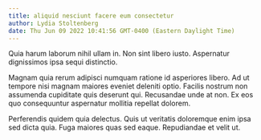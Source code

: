 ```yaml
---
title: aliquid nesciunt facere eum consectetur
author: Lydia Stoltenberg
date: Thu Jun 09 2022 10:41:56 GMT-0400 (Eastern Daylight Time)
---
```

Quia harum laborum nihil ullam in. Non sint libero iusto. Aspernatur dignissimos ipsa sequi distinctio.

 Magnam quia rerum adipisci numquam ratione id asperiores libero. Ad ut tempore nisi magnam maiores eveniet deleniti optio. Facilis nostrum non assumenda cupiditate quis deserunt qui. Recusandae unde at non. Ex eos quo consequuntur aspernatur mollitia repellat dolorem.

 Perferendis quidem quia delectus. Quis ut veritatis doloremque enim ipsa sed dicta quia. Fuga maiores quas sed eaque. Repudiandae et velit ut.